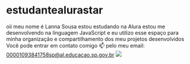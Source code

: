 # estudantealurastar
oii meu nome é Lanna Sousa
estou estudando na Alura
estou me desenvolvendo na linguagem JavaScript
e eu utilizo esse espaço para minha organização e compartilhamento dos meu projetos desenvolvidos
Você pode entrar em contato comigo 📫 pelo meu email: 00001093841758sp@al.educacao.sp.gov.br
![](link)
